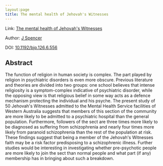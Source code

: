 ```yaml
---
layout:page
title: The mental health of Jehovah's Witnesses
---
```

 
Link: [The mental health of Jehovah's Witnesses](https://pubmed.ncbi.nlm.nih.gov/1174772/)

Author: [J Spencer](https://pubmed.ncbi.nlm.nih.gov/?term=Spencer+J&amp;cauthor_id=1174772)

DOI: [10.1192/bjp.126.6.556](https://doi.org/10.1192/bjp.126.6.556)

## Abstract

The function of religion in human society is complex. The part played by religion in psychiatric disorders is even more obscure. Previous literature and theories are divided into two groups: one school believes that intense religiosity is a symptom-complex indicative of psychiatric disorder, while the opposing view is that religious belief in some way acts as a defence mechanism protecting the individual and his psyche. The present study of 50 Jehovah's Witnesses admitted to the Mental Health Service facilities of Western Australia suggests that members of this section of the community are more likely to be admitted to a psychiatric hospital than the general population. Furthermore, followers of the sect are three times more likely to be diagnosed as suffering from schizophrenia and nearly four times more likely from paranoid schizophrenia than the rest of the population at risk. These findings suggest that being a member of the Jehovah's Witnesses faith may be a risk factor predisposing to a schizophrenic illness. Further studies would be interesting in investigating whether pre-psychotic people are more likely to join the sect than normal people and what part (if any) membership has in bringing about such a breakdown.

